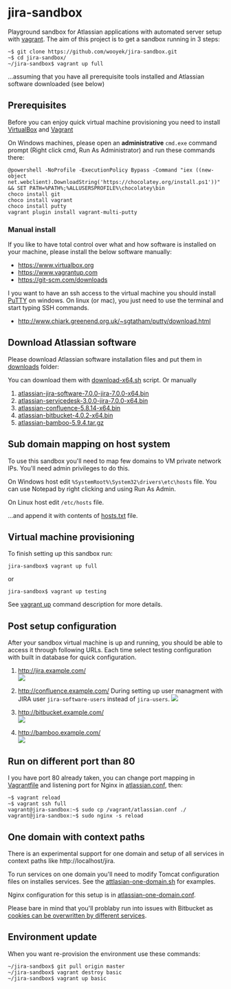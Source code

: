 # jira-sandbox

Playground sandbox for Atlassian applications with automated server setup with [vagrant](https://www.vagrantup.com). 
The aim of this project is to get a sandbox running in 3 steps:

    ~$ git clone https://github.com/wooyek/jira-sandbox.git
    ~$ cd jira-sandbox/
    ~/jira-sandbox$ vagrant up full

…assuming that you have all prerequisite tools installed and Atlassian software downloaded (see below) 

## Prerequisites

Before you can enjoy quick virtual machine provisioning you need to install 
[VirtualBox](https://www.virtualbox.org/) and [Vagrant](https://www.vagrantup.com/) 

On Windows machines, please open an **administrative** `cmd.exe` command prompt (Right click cmd, Run As Administrator) and run these commands there:

    @powershell -NoProfile -ExecutionPolicy Bypass -Command "iex ((new-object net.webclient).DownloadString('https://chocolatey.org/install.ps1'))" && SET PATH=%PATH%;%ALLUSERSPROFILE%\chocolatey\bin
    choco install git
    choco install vagrant
    choco install putty
    vagrant plugin install vagrant-multi-putty
    

### Manual install 

If you like to have total control over what and how software is installed on your machine, please install the below software manually:

- https://www.virtualbox.org
- https://www.vagrantup.com
- https://git-scm.com/downloads

I you want to have an ssh access to the virtual machine you should install [PuTTY](http://www.chiark.greenend.org.uk/~sgtatham/putty/download.html) 
on windows. 
On linux (or mac), you just need to use the terminal and start typing SSH commands.

- http://www.chiark.greenend.org.uk/~sgtatham/putty/download.html 

## Download Atlassian software

Please download Atlassian software installation files
and put them in [downloads](downloads) folder:

You can download them with [download-x64.sh](download-x64.sh) script. Or manually

1. [atlassian-jira-software-7.0.0-jira-7.0.0-x64.bin](https://www.atlassian.com/software/jira/downloads/binary/atlassian-jira-software-7.0.0-jira-7.0.0-x64.bin)
2. [atlassian-servicedesk-3.0.0-jira-7.0.0-x64.bin](https://www.atlassian.com/software/jira/downloads/binary/atlassian-servicedesk-3.0.0-jira-7.0.0-x64.bin)
1. [atlassian-confluence-5.8.14-x64.bin](https://www.atlassian.com/software/confluence/downloads/binary/atlassian-confluence-5.8.14-x64.bin)
2. [atlassian-bitbucket-4.0.2-x64.bin](https://www.atlassian.com/software/stash/downloads/binary/atlassian-bitbucket-4.0.2-x64.bin)
4. [atlassian-bamboo-5.9.4.tar.gz](https://www.atlassian.com/software/bamboo/downloads/binary/atlassian-bamboo-5.9.4.tar.gz)

## Sub domain mapping on host system

To use this sandbox you'll need to map few domains to VM private network IPs. You'll need admin privileges to do this.

On Windows host edit `%SystemRoot%\System32\drivers\etc\hosts` file. You can use Notepad by right clicking and using Run As Admin.

On Linux host edit `/etc/hosts` file.

…and append it with contents of [hosts.txt](hosts.txt) file.

## Virtual machine provisioning

To finish setting up this sandbox run:

    jira-sandbox$ vagrant up full
    
or
    
    jira-sandbox$ vagrant up testing
    
See [vagrant up](https://docs.vagrantup.com/v2/getting-started/index.html) command description for more details. 

## Post setup configuration
 
After your sandbox virtual machine is up and running, you should be able to access it through following URLs.
Each time select testing configuration with built in database for quick configuration.
 
1. http://jira.example.com/  
    <a href="http://jira.example.com/"><img src="doc/jira-setup.jpg"></a>
    
2. http://confluence.example.com/
    During setting up user managment with JIRA user `jira-software-users` instead of `jira-users`.
    <a href="http://jira.example.com/"><img src="doc/confluence-setup.jpg"></a>
    
    
3. http://bitbucket.example.com/  
    <a href="http://jira.example.com/"><img src="doc/bitbucket-setup.jpg"></a>

4. http://bamboo.example.com/  
    <a href="http://jira.example.com/"><img src="doc/bamboo-setup.jpg"></a>

## Run on different port than 80

I you have port 80 already taken, you can change port mapping in [Vagrantfile](Vagrantfile) 
and listening port for Nginx in [atlassian.conf](atlassian.conf), then:

    ~$ vagrant reload
    ~$ vagrant ssh full
    vagrant@jira-sandbox:~$ sudo cp /vagrant/atlassian.conf ./
    vagrant@jira-sandbox:~$ sudo nginx -s reload
    
## One domain with context paths

There is an experimental support for one domain and setup of all services in context paths like http://localhost/jira.

To run services on one domain you'll need to modify Tomcat configuration files on installes services. See the [attlasian-one-domain.sh](attlasian-one-domain.sh) for examples.

Nginx configuration for this setup is in [atlassian-one-domain.conf](atlassian-one-domain.conf).

Please bare in mind that you'll problaby run into issues with Bitbucket 
as [cookies can be overwritten by different services](https://confluence.atlassian.com/display/BitbucketServerKB/XSRF+Security+Token+Missing).
 
## Environment update

When you want re-provision the environment use these commands:

    ~/jira-sandbox$ git pull origin master
    ~/jira-sandbox$ vagrant destroy basic
    ~/jira-sandbox$ vagrant up basic
